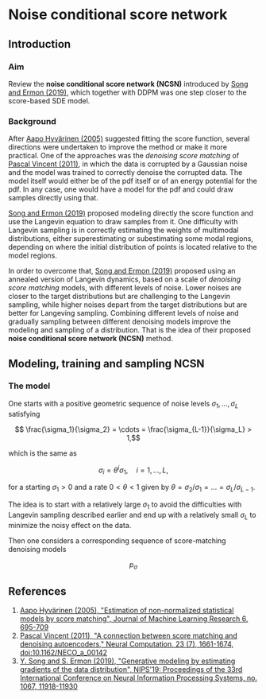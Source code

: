 # Noise conditional score network

## Introduction

### Aim

Review the **noise conditional score network (NCSN)** introduced by [Song and Ermon (2019)](https://dl.acm.org/doi/10.5555/3454287.3455354), which together with DDPM was one step closer to the score-based SDE model.

### Background

After [Aapo Hyvärinen (2005)](https://jmlr.org/papers/v6/hyvarinen05a.html) suggested fitting the score function, several directions were undertaken to improve the method or make it more practical. One of the approaches was the *denoising score matching* of [Pascal Vincent (2011)](https://doi.org/10.1162/NECO_a_00142), in which the data is corrupted by a Gaussian noise and the model was trained to correctly denoise the corrupted data. The model itself would either be of the pdf itself or of an energy potential for the pdf. In any case, one would have a model for the pdf and could draw samples directly using that.

[Song and Ermon (2019)](https://dl.acm.org/doi/10.5555/3454287.3455354) proposed modeling directly the score function and use the Langevin equation to draw samples from it. One difficulty with Langevin sampling is in correctly estimating the weights of multimodal distributions, either superestimating or subestimating some modal regions, depending on where the initial distribution of points is located relative to the model regions.

In order to overcome that, [Song and Ermon (2019)](https://dl.acm.org/doi/10.5555/3454287.3455354) proposed using an annealed version of Langevin dynamics, based on a scale of *denoising score matching* models, with different levels of noise. Lower noises are closer to the target distributions but are challenging to the Langevin sampling, while higher noises depart from the target distributions but are better for Langeving sampling. Combining different levels of noise and gradually sampling between different denoising models improve the modeling and sampling of a distribution. That is the idea of their proposed **noise conditional score network (NCSN)** method.

## Modeling, training and sampling NCSN

### The model

One starts with a positive geometric sequence of noise levels $\sigma_1, \ldots, \sigma_L$ satisfying
```math
    \frac{\sigma_1}{\sigma_2} = \cdots = \frac{\sigma_{L-1}}{\sigma_L} > 1,
```
which is the same as
```math
    \sigma_i = \theta^i \sigma_1, \quad i = 1, \ldots, L,
```
for a starting $\sigma_1 > 0$ and a rate $0 < \theta < 1$ given by $\theta = \sigma_2/\sigma_1 = \ldots = \sigma_L/\sigma_{L-1}$.

The idea is to start with a relatively large $\sigma_1$ to avoid the difficulties with Langevin sampling described earlier and end up with a relatively small $\sigma_L$ to minimize the noisy effect on the data.

Then one considers a corresponding sequence of score-matching denoising models
```math
    p_\sigma
```



## References

1. [Aapo Hyvärinen (2005), "Estimation of non-normalized statistical models by score matching", Journal of Machine Learning Research 6, 695-709](https://jmlr.org/papers/v6/hyvarinen05a.html)
1. [Pascal Vincent (2011), "A connection between score matching and denoising autoencoders," Neural Computation, 23 (7), 1661-1674, doi:10.1162/NECO_a_00142](https://doi.org/10.1162/NECO_a_00142)
1. [Y. Song and S. Ermon (2019), "Generative modeling by estimating gradients of the data distribution", NIPS'19: Proceedings of the 33rd International Conference on Neural Information Processing Systems, no. 1067, 11918-11930](https://dl.acm.org/doi/10.5555/3454287.3455354)